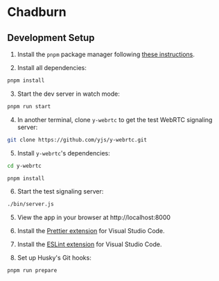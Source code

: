 # Chadburn

## Development Setup

1. Install the `pnpm` package manager following [these instructions](https://pnpm.io/installation).

2. Install all dependencies:

```bash
pnpm install
```

3. Start the dev server in watch mode:

```bash
pnpm run start
```

4. In another terminal, clone `y-webrtc` to get the test WebRTC signaling server:

```bash
git clone https://github.com/yjs/y-webrtc.git
```

5. Install `y-webrtc`'s dependencies:

```bash
cd y-webrtc
```

```bash
pnpm install
```

6. Start the test signaling server:

```bash
./bin/server.js
```

5. View the app in your browser at http://localhost:8000

6. Install the [Prettier extension](https://marketplace.visualstudio.com/items?itemName=esbenp.prettier-vscode) for Visual Studio Code.

7. Install the [ESLint extension](https://marketplace.visualstudio.com/items?itemName=dbaeumer.vscode-eslint) for Visual Studio Code.

8. Set up Husky's Git hooks:

```bash
pnpm run prepare
```
